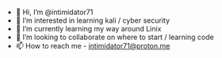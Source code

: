 - 👋 Hi, I’m @intimidator71
- 👀 I’m interested in learning kali / cyber security
- 🌱 I’m currently learning my way around Linix
- 💞️ I’m looking to collaborate on where to start / learning code
- 📫 How to reach me - intimidator71@proton.me

<!---
intimidator71/intimidator71 is a ✨ special ✨ repository because its `README.md` (this file) appears on your GitHub profile.
You can click the Preview link to take a look at your changes.
--->
